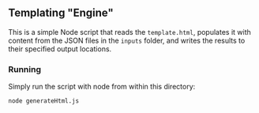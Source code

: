 ## Templating "Engine"

This is a simple Node script that reads the `template.html`, populates it with 
content from the JSON files in the `inputs` folder, and writes the results to
their specified output locations.

### Running

Simply run the script with node from within this directory:
```shell
node generateHtml.js
```
